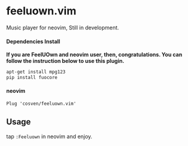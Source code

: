 # feeluown.vim
Music player for neovim, Still in development.

#### Dependencies Install

**If you are FeelUOwn and neovim user, then, congratulations. You can follow the instruction below to use this plugin.**

```sh
apt-get install mpg123
pip install fuocore
```

#### neovim

```
Plug 'cosven/feeluown.vim'
```

## Usage

tap `:Feeluown` in neovim and enjoy.
